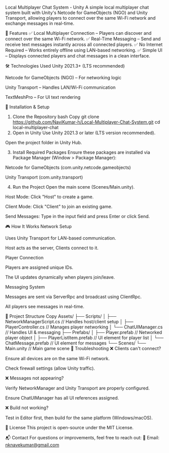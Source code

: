 Local Multiplayer Chat System - Unity
A simple local multiplayer chat system built with Unity's Netcode for GameObjects (NGO) and Unity Transport, allowing players to connect over the same Wi-Fi network and exchange messages in real-time.

📌 Features
✅ Local Multiplayer Connection – Players can discover and connect over the same Wi-Fi network.
✅ Real-Time Messaging – Send and receive text messages instantly across all connected players.
✅ No Internet Required – Works entirely offline using LAN-based networking.
✅ Simple UI – Displays connected players and chat messages in a clean interface.

🛠️ Technologies Used
Unity 2021.3+ (LTS recommended)

Netcode for GameObjects (NGO) – For networking logic

Unity Transport – Handles LAN/Wi-Fi communication

TextMeshPro – For UI text rendering

🚀 Installation & Setup
1. Clone the Repository
bash
Copy
git clone https://github.com/NaviKumar-h/Local-Multiplayer-Chat-System.git
cd local-multiplayer-chat
2. Open in Unity
Use Unity 2021.3 or later (LTS version recommended).

Open the project folder in Unity Hub.

3. Install Required Packages
Ensure these packages are installed via Package Manager (Window > Package Manager):

Netcode for GameObjects (com.unity.netcode.gameobjects)

Unity Transport (com.unity.transport)

4. Run the Project
Open the main scene (Scenes/Main.unity).

Host Mode: Click "Host" to create a game.

Client Mode: Click "Client" to join an existing game.

Send Messages: Type in the input field and press Enter or click Send.

🎮 How It Works
Network Setup

Uses Unity Transport for LAN-based communication.

Host acts as the server, Clients connect to it.

Player Connection

Players are assigned unique IDs.

The UI updates dynamically when players join/leave.

Messaging System

Messages are sent via ServerRpc and broadcast using ClientRpc.

All players see messages in real-time.

📂 Project Structure
Copy
Assets/
├── Scripts/
│   ├── NetworkManagerScript.cs  // Handles host/client setup
│   ├── PlayerController.cs      // Manages player networking
│   └── ChatUIManager.cs         // Handles UI & messaging
├── Prefabs/
│   ├── Player.prefab            // Networked player object
│   ├── PlayerListItem.prefab    // UI element for player list
│   └── ChatMessage.prefab       // UI element for messages
└── Scenes/
    └── Main.unity               // Main game scene
🔧 Troubleshooting
❌ Clients can't connect?

Ensure all devices are on the same Wi-Fi network.

Check firewall settings (allow Unity traffic).

❌ Messages not appearing?

Verify NetworkManager and Unity Transport are properly configured.

Ensure ChatUIManager has all UI references assigned.

❌ Build not working?

Test in Editor first, then build for the same platform (Windows/macOS).

📜 License
This project is open-source under the MIT License.

📬 Contact
For questions or improvements, feel free to reach out:
📧 Email: nknavekumar@gmail.com


